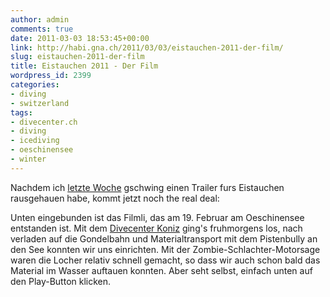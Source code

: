 ```yaml
---
author: admin
comments: true
date: 2011-03-03 18:53:45+00:00
link: http://habi.gna.ch/2011/03/03/eistauchen-2011-der-film/
slug: eistauchen-2011-der-film
title: Eistauchen 2011 - Der Film
wordpress_id: 2399
categories:
- diving
- switzerland
tags:
- divecenter.ch
- diving
- icediving
- oeschinensee
- winter
---
```


Nachdem ich [letzte Woche](http://habi.gna.ch/2011/02/21/trailer-eistauchen/) gschwing einen Trailer furs Eistauchen rausgehauen habe, kommt jetzt noch the real deal:




Unten eingebunden ist das Filmli, das am 19. Februar am Oeschinensee entstanden ist. Mit dem [Divecenter Koniz](http://www.divecenter.ch/) ging's fruhmorgens los, nach verladen auf die Gondelbahn und Materialtransport mit dem Pistenbully an den See konnten wir uns einrichten. Mit der Zombie-Schlachter-Motorsage waren die Locher relativ schnell gemacht, so dass wir auch schon bald das Material im Wasser auftauen konnten. Aber seht selbst, einfach unten auf den Play-Button klicken.
